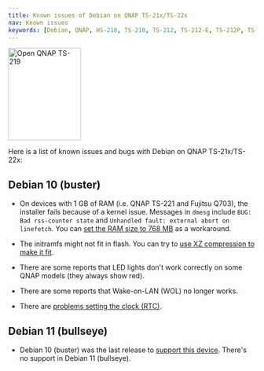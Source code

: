 ```yaml
---
title: Known issues of Debian on QNAP TS-21x/TS-22x
nav: Known issues
keywords: [Debian, QNAP, HS-210, TS-210, TS-212, TS-212-E, TS-212P, TS-219, TS-219P, TS-219P+, TS-220, TS-221, Fujitsu, Q703, bugs, issues, defects]
---
```


<div class="right">
<img src = "../images/r_ts219p.jpg" class="border" alt="Open QNAP TS-219" width="148" height="188" />
</div>

Here is a list of known issues and bugs with Debian on QNAP TS-21x/TS-22x:

<h2>Debian 10 (buster)</h2>

* On devices with 1 GB of RAM (i.e. QNAP TS-221 and Fujitsu Q703), the installer fails
because of a kernel issue.  Messages in `dmesg` include `BUG: Bad
rss-counter state` and `Unhandled fault: external abort on linefetch`.
You can [set the RAM size to 768 MB](../mem-768m/) as a workaround.

* The initramfs might not fit in flash.  You can try to [use XZ
compression to make it fit](../troubleshooting/#ramdisk-space).

* There are some reports that LED lights don't work correctly on some
QNAP models (they always show red).

* There are some reports that Wake-on-LAN (WOL) no longer works.

* There are [problems setting the clock (RTC)](https://lists.debian.org/debian-arm/2019/09/msg00023.html).

<h2>Debian 11 (bullseye)</h2>

* Debian 10 (buster) was the last release to <a href="../upgrade">support this device</a>.  There's no support in Debian 11 (bullseye).

